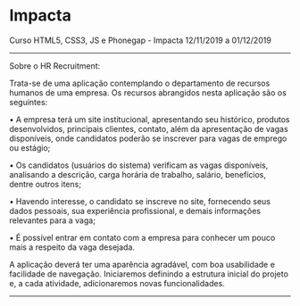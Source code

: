 # Impacta
Curso HTML5, CSS3, JS e Phonegap - Impacta
12/11/2019 a 01/12/2019

******************************************************************************************************************************************
Sobre o HR Recruitment:

Trata-se de uma aplicação contemplando o departamento de recursos humanos de uma empresa. Os recursos abrangidos nesta aplicação são os seguintes:

• A empresa terá um site institucional, apresentando seu histórico, produtos desenvolvidos, principais clientes, contato, além da apresentação de vagas disponíveis, onde candidatos poderão se inscrever para vagas de emprego ou estágio;

• Os candidatos (usuários do sistema) verificam as vagas disponíveis, analisando a descrição, carga horária de trabalho, salário, benefícios, dentre outros itens;

• Havendo interesse, o candidato se inscreve no site, fornecendo seus dados pessoais, sua experiência profissional, e demais informações relevantes para a vaga;

• É possível entrar em contato com a empresa para conhecer um pouco mais a respeito da vaga desejada.

A aplicação deverá ter uma aparência agradável, com boa usabilidade e facilidade de navegação. Iniciaremos definindo a estrutura inicial do projeto e, a cada atividade, adicionaremos novas funcionalidades.
******************************************************************************************************************************************
